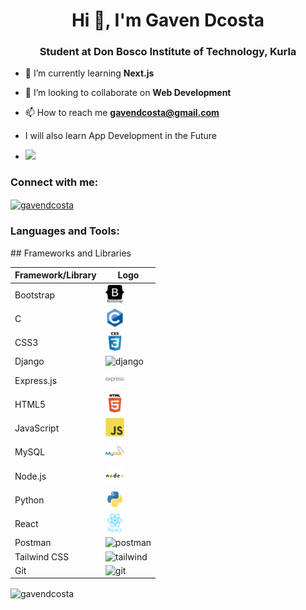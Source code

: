 <h1 align="center">Hi 👋, I'm Gaven Dcosta</h1>
<h3 align="center">Student at Don Bosco Institute of Technology, Kurla</h3>

- 🌱 I’m currently learning **Next.js**

- 👯 I’m looking to collaborate on **Web Development**

- 📫 How to reach me **gavendcosta@gmail.com**

- I will also learn App Development in the Future

- ![](https://komarev.com/ghpvc/?username=TeddyGaven)

<h3 align="left">Connect with me:</h3>
<p align="left">
<a href="https://www.linkedin.com/in/gaven-dcosta-b18165239/" target="blank"><img align="center" src="https://raw.githubusercontent.com/rahuldkjain/github-profile-readme-generator/master/src/images/icons/Social/linked-in-alt.svg" alt="gavendcosta" height="30" width="40" /></a>
</p>

<h3 align="left">Languages and Tools:</h3>
<p align="left"> ## Frameworks and Libraries

| Framework/Library | Logo                                                                                                 |
|-------------------|------------------------------------------------------------------------------------------------------|
| Bootstrap         | <img src="https://raw.githubusercontent.com/devicons/devicon/master/icons/bootstrap/bootstrap-plain-wordmark.svg" alt="bootstrap" width="30" height="30"/>           |
| C                 | <img src="https://raw.githubusercontent.com/devicons/devicon/master/icons/c/c-original.svg" alt="c" width="30" height="30"/>                               |
| CSS3              | <img src="https://raw.githubusercontent.com/devicons/devicon/master/icons/css3/css3-original-wordmark.svg" alt="css3" width="30" height="30"/>                 |
| Django            | <img src="https://cdn.worldvectorlogo.com/logos/django.svg" alt="django" width="30" height="30"/>                                                                 |
| Express.js        | <img src="https://raw.githubusercontent.com/devicons/devicon/master/icons/express/express-original-wordmark.svg" alt="express" width="30" height="30"/>   |
| HTML5             | <img src="https://raw.githubusercontent.com/devicons/devicon/master/icons/html5/html5-original-wordmark.svg" alt="html5" width="30" height="30"/>             |
| JavaScript       | <img src="https://raw.githubusercontent.com/devicons/devicon/master/icons/javascript/javascript-original.svg" alt="javascript" width="30" height="30"/>     |
| MySQL             | <img src="https://raw.githubusercontent.com/devicons/devicon/master/icons/mysql/mysql-original-wordmark.svg" alt="mysql" width="30" height="30"/>             |
| Node.js          | <img src="https://raw.githubusercontent.com/devicons/devicon/master/icons/nodejs/nodejs-original-wordmark.svg" alt="nodejs" width="30" height="30"/>       |
| Python           | <img src="https://raw.githubusercontent.com/devicons/devicon/master/icons/python/python-original.svg" alt="python" width="30" height="30"/>                 |
| React            | <img src="https://raw.githubusercontent.com/devicons/devicon/master/icons/react/react-original-wordmark.svg" alt="react" width="30" height="30"/>           |
| Postman          | <img src="https://www.vectorlogo.zone/logos/getpostman/getpostman-icon.svg" alt="postman" width="30" height="30"/>                                              |
| Tailwind CSS     | <img src="https://www.vectorlogo.zone/logos/tailwindcss/tailwindcss-icon.svg" alt="tailwind" width="30" height="30"/>                                           |
| Git              | <img src="https://www.vectorlogo.zone/logos/git-scm/git-scm-icon.svg" alt="git" width="30" height="30"/>                                                         |
 </p></p>

 
<p><img align="center" src="https://github-readme-streak-stats.herokuapp.com/?user=gavendcosta&" alt="gavendcosta" /></p>

